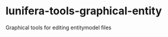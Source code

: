 lunifera-tools-graphical-entity
===============================

Graphical tools for editing entitymodel files
